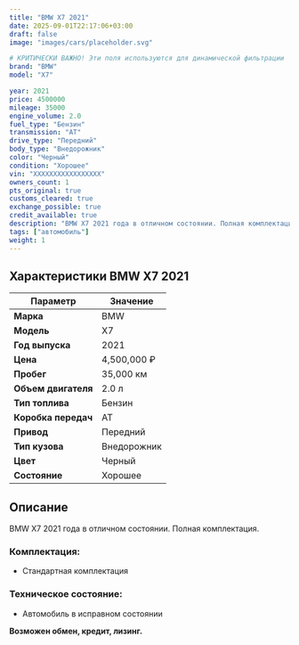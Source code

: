 ```yaml
---
title: "BMW X7 2021"
date: 2025-09-01T22:17:06+03:00
draft: false
image: "images/cars/placeholder.svg"

# КРИТИЧЕСКИ ВАЖНО! Эти поля используются для динамической фильтрации
brand: "BMW"
model: "X7"

year: 2021
price: 4500000
mileage: 35000
engine_volume: 2.0
fuel_type: "Бензин"
transmission: "AT"
drive_type: "Передний"
body_type: "Внедорожник"
color: "Черный"
condition: "Хорошее"
vin: "XXXXXXXXXXXXXXXXX"
owners_count: 1
pts_original: true
customs_cleared: true
exchange_possible: true
credit_available: true
description: "BMW X7 2021 года в отличном состоянии. Полная комплектация."
tags: ["автомобиль"]
weight: 1
---
```


## Характеристики BMW X7 2021

| Параметр | Значение |
|----------|----------|
| **Марка** | BMW |
| **Модель** | X7 |
| **Год выпуска** | 2021 |
| **Цена** | 4,500,000 ₽ |
| **Пробег** | 35,000 км |
| **Объем двигателя** | 2.0 л |
| **Тип топлива** | Бензин |
| **Коробка передач** | AT |
| **Привод** | Передний |
| **Тип кузова** | Внедорожник |
| **Цвет** | Черный |
| **Состояние** | Хорошее |

## Описание

BMW X7 2021 года в отличном состоянии. Полная комплектация.

### Комплектация:
- Стандартная комплектация

### Техническое состояние:
- Автомобиль в исправном состоянии

**Возможен обмен, кредит, лизинг.**
